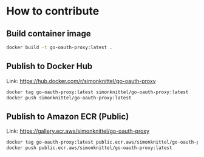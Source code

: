 # How to contribute

## Build container image

```sh
docker build -t go-oauth-proxy:latest .
```

## Publish to Docker Hub

Link: <https://hub.docker.com/r/simonknittel/go-oauth-proxy>

<!-- TODO: Mirror README.md on overview pages -->

```sh
docker tag go-oauth-proxy:latest simonknittel/go-oauth-proxy:latest
docker push simonknittel/go-oauth-proxy:latest
```

## Publish to Amazon ECR (Public)

Link: <https://gallery.ecr.aws/simonknittel/go-oauth-proxy>

<!-- TODO: Mirror README.md on about and usage pages -->

```sh
docker tag go-oauth-proxy:latest public.ecr.aws/simonknittel/go-oauth-proxy:latest
docker push public.ecr.aws/simonknittel/go-oauth-proxy:latest
```
